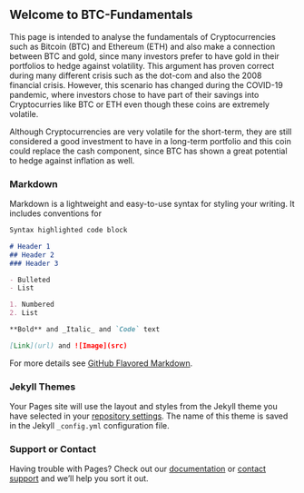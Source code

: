 ## Welcome to BTC-Fundamentals

This page is intended to analyse the fundamentals of Cryptocurrencies such as Bitcoin (BTC) and Ethereum (ETH) and also make a connection between BTC and gold, since many investors prefer to have gold in their portfolios to hedge against volatility. This argument has proven correct during many different crisis such as the dot-com and also the 2008 financial crisis. However, this scenario has changed during the COVID-19 pandemic, where investors chose to have part of their savings into Cryptocurries like BTC or ETH even though these coins are extremely volatile.

Although Cryptocurrencies are very volatile for the short-term, they are still considered a good investment to have in a long-term portfolio and this coin could replace the cash component, since BTC has shown a great potential to hedge against inflation as well.

### Markdown

Markdown is a lightweight and easy-to-use syntax for styling your writing. It includes conventions for

```markdown
Syntax highlighted code block

# Header 1
## Header 2
### Header 3

- Bulleted
- List

1. Numbered
2. List

**Bold** and _Italic_ and `Code` text

[Link](url) and ![Image](src)
```

For more details see [GitHub Flavored Markdown](https://guides.github.com/features/mastering-markdown/).

### Jekyll Themes

Your Pages site will use the layout and styles from the Jekyll theme you have selected in your [repository settings](https://github.com/anunesm20/abcd/settings). The name of this theme is saved in the Jekyll `_config.yml` configuration file.

### Support or Contact

Having trouble with Pages? Check out our [documentation](https://docs.github.com/categories/github-pages-basics/) or [contact support](https://github.com/contact) and we’ll help you sort it out.
